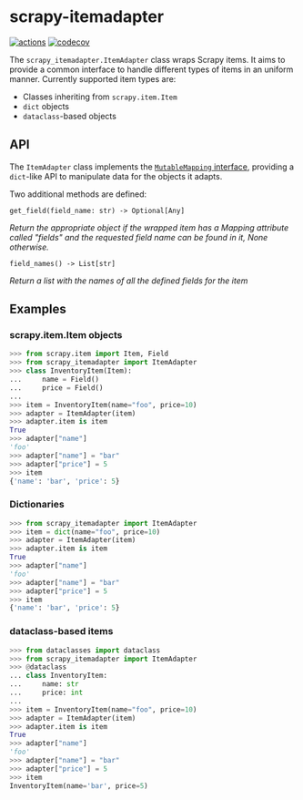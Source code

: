 # scrapy-itemadapter
[![actions](https://github.com/elacuesta/scrapy-itemadapter/workflows/Build/badge.svg)](https://github.com/elacuesta/scrapy-itemadapter/actions)
[![codecov](https://codecov.io/gh/elacuesta/scrapy-itemadapter/branch/master/graph/badge.svg)](https://codecov.io/gh/elacuesta/scrapy-itemadapter)


The `scrapy_itemadapter.ItemAdapter` class wraps Scrapy items. It aims to provide a common
interface to handle different types of items in an uniform manner. Currently supported item
types are:

* Classes inheriting from `scrapy.item.Item`
* `dict` objects
* `dataclass`-based objects


## API

The `ItemAdapter` class implements the
[`MutableMapping` interface](https://docs.python.org/3/library/collections.abc.html#collections.abc.MutableMapping),
providing a `dict`-like API to manipulate data for the objects it adapts.

Two additional methods are defined:

`get_field(field_name: str) -> Optional[Any]`

_Return the appropriate object if the wrapped item has a Mapping attribute
called "fields" and the requested field name can be found in it,
None otherwise._


`field_names() -> List[str]`

_Return a list with the names of all the defined fields for the item_


## Examples

### scrapy.item.Item objects

```python
>>> from scrapy.item import Item, Field
>>> from scrapy_itemadapter import ItemAdapter
>>> class InventoryItem(Item):
...     name = Field()
...     price = Field()
...
>>> item = InventoryItem(name="foo", price=10)
>>> adapter = ItemAdapter(item)
>>> adapter.item is item
True
>>> adapter["name"]
'foo'
>>> adapter["name"] = "bar"
>>> adapter["price"] = 5
>>> item
{'name': 'bar', 'price': 5}
```

### Dictionaries

```python
>>> from scrapy_itemadapter import ItemAdapter
>>> item = dict(name="foo", price=10)
>>> adapter = ItemAdapter(item)
>>> adapter.item is item
True
>>> adapter["name"]
'foo'
>>> adapter["name"] = "bar"
>>> adapter["price"] = 5
>>> item
{'name': 'bar', 'price': 5}
```


### dataclass-based items

```python
>>> from dataclasses import dataclass
>>> from scrapy_itemadapter import ItemAdapter
>>> @dataclass
... class InventoryItem:
...     name: str
...     price: int
...
>>> item = InventoryItem(name="foo", price=10)
>>> adapter = ItemAdapter(item)
>>> adapter.item is item
True
>>> adapter["name"]
'foo'
>>> adapter["name"] = "bar"
>>> adapter["price"] = 5
>>> item
InventoryItem(name='bar', price=5)
```
